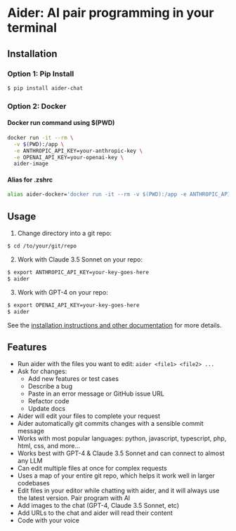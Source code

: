 # Aider: AI pair programming in your terminal

## Installation

### Option 1: Pip Install

```bash
$ pip install aider-chat
```

### Option 2: Docker

#### Docker run command using $(PWD)
```bash
docker run -it --rm \
  -v $(PWD):/app \
  -e ANTHROPIC_API_KEY=your-anthropic-key \
  -e OPENAI_API_KEY=your-openai-key \
  aider-image
```

#### Alias for .zshrc
```bash
alias aider-docker='docker run -it --rm -v $(PWD):/app -e ANTHROPIC_API_KEY -e OPENAI_API_KEY aider-image'
```

## Usage

1. Change directory into a git repo:
```bash
$ cd /to/your/git/repo
```

2. Work with Claude 3.5 Sonnet on your repo:
```bash
$ export ANTHROPIC_API_KEY=your-key-goes-here
$ aider
```

3. Work with GPT-4 on your repo:
```bash
$ export OPENAI_API_KEY=your-key-goes-here
$ aider
```

See the [installation instructions and other documentation](https://aider.chat/docs/) for more details.

## Features

- Run aider with the files you want to edit: `aider <file1> <file2> ...`
- Ask for changes:
  - Add new features or test cases
  - Describe a bug
  - Paste in an error message or GitHub issue URL
  - Refactor code
  - Update docs
- Aider will edit your files to complete your request
- Aider automatically git commits changes with a sensible commit message
- Works with most popular languages: python, javascript, typescript, php, html, css, and more...
- Works best with GPT-4 & Claude 3.5 Sonnet and can connect to almost any LLM
- Can edit multiple files at once for complex requests
- Uses a map of your entire git repo, which helps it work well in larger codebases
- Edit files in your editor while chatting with aider, and it will always use the latest version. Pair program with AI
- Add images to the chat (GPT-4, Claude 3.5 Sonnet, etc)
- Add URLs to the chat and aider will read their content
- Code with your voice
